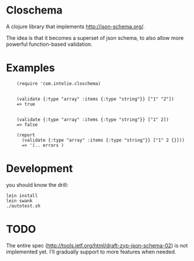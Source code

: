 Closchema
=========

A clojure library that implements http://json-schema.org/.

The idea is that it becomes a superset of json schema, to also allow more powerful function-based validation.


Examples
========== 

        (require 'com.intelie.closchema)


        (validate {:type "array" :items {:type "string"}} ["1" "2"])
        => true


        (validate {:type "array" :items {:type "string"}} ["1" 2])
        => false

        (report 
          (validate {:type "array" :items {:type "string"}} ["1" 2 {}]))
          => '(.. errors )



Development
===========
you should know the drill:

	lein install
	lein swank 
	./autotest.sh


TODO
====
The entire spec (http://tools.ietf.org/html/draft-zyp-json-schema-02) is not implemented yet. I'll gradually support to more features when needed.
